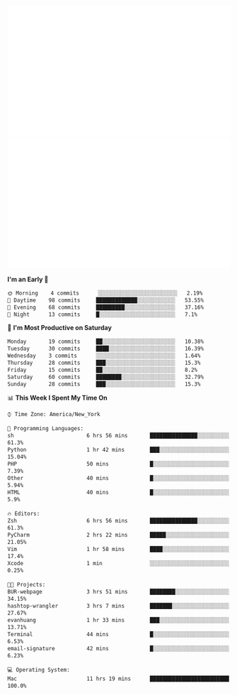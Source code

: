 <a href="https://github.com/jstrieb/github-stats">
 
![](https://github.com/evanhuang117/github-stats/blob/master/generated/overview.svg)
![](https://github.com/evanhuang117/github-stats/blob/master/generated/languages.svg)

</a>

<!--START_SECTION:waka-->
**I'm an Early 🐤** 

```text
🌞 Morning    4 commits      ░░░░░░░░░░░░░░░░░░░░░░░░░   2.19% 
🌆 Daytime    98 commits     █████████████░░░░░░░░░░░░   53.55% 
🌃 Evening    68 commits     █████████░░░░░░░░░░░░░░░░   37.16% 
🌙 Night      13 commits     █░░░░░░░░░░░░░░░░░░░░░░░░   7.1%

```
📅 **I'm Most Productive on Saturday** 

```text
Monday       19 commits     ██░░░░░░░░░░░░░░░░░░░░░░░   10.38% 
Tuesday      30 commits     ████░░░░░░░░░░░░░░░░░░░░░   16.39% 
Wednesday    3 commits      ░░░░░░░░░░░░░░░░░░░░░░░░░   1.64% 
Thursday     28 commits     ███░░░░░░░░░░░░░░░░░░░░░░   15.3% 
Friday       15 commits     ██░░░░░░░░░░░░░░░░░░░░░░░   8.2% 
Saturday     60 commits     ████████░░░░░░░░░░░░░░░░░   32.79% 
Sunday       28 commits     ███░░░░░░░░░░░░░░░░░░░░░░   15.3%

```


📊 **This Week I Spent My Time On** 

```text
⌚︎ Time Zone: America/New_York

💬 Programming Languages: 
sh                       6 hrs 56 mins       ███████████████░░░░░░░░░░   61.3% 
Python                   1 hr 42 mins        ███░░░░░░░░░░░░░░░░░░░░░░   15.04% 
PHP                      50 mins             █░░░░░░░░░░░░░░░░░░░░░░░░   7.39% 
Other                    40 mins             █░░░░░░░░░░░░░░░░░░░░░░░░   5.94% 
HTML                     40 mins             █░░░░░░░░░░░░░░░░░░░░░░░░   5.9%

🔥 Editors: 
Zsh                      6 hrs 56 mins       ███████████████░░░░░░░░░░   61.3% 
PyCharm                  2 hrs 22 mins       █████░░░░░░░░░░░░░░░░░░░░   21.05% 
Vim                      1 hr 58 mins        ████░░░░░░░░░░░░░░░░░░░░░   17.4% 
Xcode                    1 min               ░░░░░░░░░░░░░░░░░░░░░░░░░   0.25%

🐱‍💻 Projects: 
BUR-webpage              3 hrs 51 mins       ████████░░░░░░░░░░░░░░░░░   34.15% 
hashtop-wrangler         3 hrs 7 mins        ███████░░░░░░░░░░░░░░░░░░   27.67% 
evanhuang                1 hr 33 mins        ███░░░░░░░░░░░░░░░░░░░░░░   13.71% 
Terminal                 44 mins             █░░░░░░░░░░░░░░░░░░░░░░░░   6.53% 
email-signature          42 mins             █░░░░░░░░░░░░░░░░░░░░░░░░   6.23%

💻 Operating System: 
Mac                      11 hrs 19 mins      █████████████████████████   100.0%

```


<!--END_SECTION:waka-->
